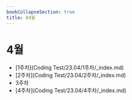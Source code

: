 ```yaml
---
bookCollapseSection: true
title: 04월
---
```

# 4월

- [1주차](Coding Test/23.04/1주차/_index.md)
- [2주차](Coding Test/23.04/2주차/_index.md)
- 3주차
- [4주차](Coding Test/23.04/4주차/_index.md)
